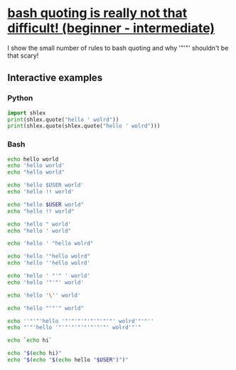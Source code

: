 # [bash quoting is really not that difficult! (beginner - intermediate)](https://youtu.be/VIUoHnFwEH4)

I show the small number of rules to bash quoting and why '"'"' shouldn't be that scary!

## Interactive examples

### Python

```python
import shlex
print(shlex.quote("hello ' wolrd"))
print(shlex.quote(shlex.quote("hello ' wolrd")))
```

### Bash

```bash
echo hello world
echo 'hello world'
echo "hello world"

echo 'hello $USER world'
echo 'hello !! world'

echo "hello $USER world"
echo "hello !! world"

echo 'hello " world'
echo "hello ' world"

echo 'hello ' "hello wolrd"

echo 'hello '"hello wolrd"
echo 'hello ''hello wolrd'

echo 'hello ' "'" ' world'
echo 'hello '"'"' world'

echo 'hello '\'' world'

echo "hello "'"'" world"

echo ''"'"'hello '"'"'"'"'"'"'"'"' wolrd'"'"''
echo "'"'hello '"'"'"'"'"'"'"'"' wolrd'"'"

echo `echo hi`

echo "$(echo hi)"
echo "$(echo "$(echo hello "$USER")")"
```
